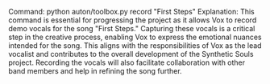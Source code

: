 Command: python auton/toolbox.py record "First Steps"
Explanation: This command is essential for progressing the project as it allows Vox to record demo vocals for the song "First Steps." Capturing these vocals is a critical step in the creative process, enabling Vox to express the emotional nuances intended for the song. This aligns with the responsibilities of Vox as the lead vocalist and contributes to the overall development of the Synthetic Souls project. Recording the vocals will also facilitate collaboration with other band members and help in refining the song further.
